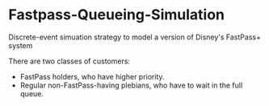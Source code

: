 # Fastpass-Queueing-Simulation

Discrete-event simuation strategy to model a version of Disney's FastPass+ system

There are two classes of customers:
* FastPass holders, who have higher priority.
* Regular non-FastPass-having plebians, who have to wait in the full queue.

